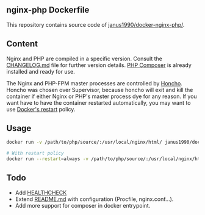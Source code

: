 ## nginx-php Dockerfile

This repository contains source code of [janus1990/docker-nginx-php/](https://hub.docker.com/r/janus1990/docker-nginx-php/).

## Content

Nginx and PHP are compiled in a specific version. Consult the [CHANGELOG.md](./CHANGELOG.md) file
for further version details. [PHP Composer](https://getcomposer.org/) is already installed and ready
for use.

The Nginx and PHP-FPM master processes are controlled by [Honcho](https://github.com/nickstenning/honcho).
Honcho was chosen over Supervisor, because honcho will exit and kill the container if either Nginx
or PHP's master process dye for any reason. If you want have to have the container restarted
automatically, you may want to use
[Docker's restart](https://docs.docker.com/engine/reference/run/#restart-policies---restart) policy.

## Usage

```bash
docker run -v /path/to/php/source/:/usr/local/nginx/html/ janus1990/docker-nginx-php

# With restart policy
docker run --restart=always -v /path/to/php/source/:/usr/local/nginx/html/ janus1990/docker-nginx-php
```

## Todo

- Add [HEALTHCHECK](https://docs.docker.com/engine/reference/builder/#/healthcheck)
- Extend [README.md](./README.md) with configuration (Procfile, nginx.conf...).
- Add more support for composer in docker entrypoint.
